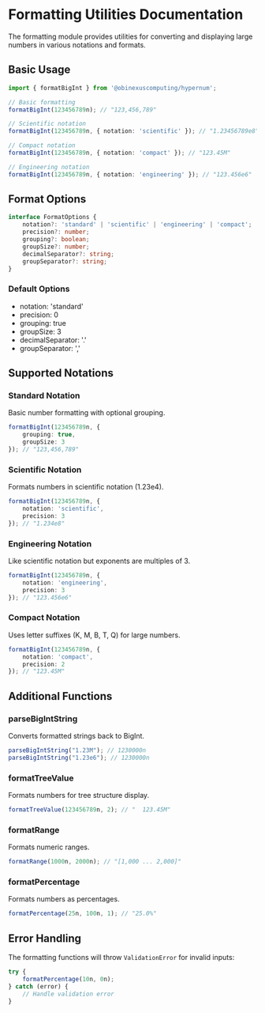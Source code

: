 # Formatting Utilities Documentation

The formatting module provides utilities for converting and displaying large numbers in various notations and formats.

## Basic Usage

```typescript
import { formatBigInt } from '@obinexuscomputing/hypernum';

// Basic formatting
formatBigInt(123456789n); // "123,456,789"

// Scientific notation
formatBigInt(123456789n, { notation: 'scientific' }); // "1.23456789e8" 

// Compact notation
formatBigInt(123456789n, { notation: 'compact' }); // "123.45M"

// Engineering notation
formatBigInt(123456789n, { notation: 'engineering' }); // "123.456e6"
```

## Format Options

```typescript
interface FormatOptions {
    notation?: 'standard' | 'scientific' | 'engineering' | 'compact';
    precision?: number;
    grouping?: boolean; 
    groupSize?: number;
    decimalSeparator?: string;
    groupSeparator?: string;
}
```

### Default Options
- notation: 'standard'
- precision: 0
- grouping: true
- groupSize: 3
- decimalSeparator: '.'
- groupSeparator: ','

## Supported Notations

### Standard Notation
Basic number formatting with optional grouping.
```typescript
formatBigInt(123456789n, { 
    grouping: true,
    groupSize: 3
}); // "123,456,789"
```

### Scientific Notation 
Formats numbers in scientific notation (1.23e4).
```typescript
formatBigInt(123456789n, {
    notation: 'scientific',
    precision: 3
}); // "1.234e8"
```

### Engineering Notation
Like scientific notation but exponents are multiples of 3.
```typescript
formatBigInt(123456789n, {
    notation: 'engineering',
    precision: 3
}); // "123.456e6" 
```

### Compact Notation
Uses letter suffixes (K, M, B, T, Q) for large numbers.
```typescript
formatBigInt(123456789n, {
    notation: 'compact',
    precision: 2
}); // "123.45M"
```

## Additional Functions

### parseBigIntString
Converts formatted strings back to BigInt.
```typescript
parseBigIntString("1.23M"); // 1230000n
parseBigIntString("1.23e6"); // 1230000n
```

### formatTreeValue
Formats numbers for tree structure display.
```typescript
formatTreeValue(123456789n, 2); // "  123.45M"
```

### formatRange
Formats numeric ranges.
```typescript
formatRange(1000n, 2000n); // "[1,000 ... 2,000]"
```

### formatPercentage
Formats numbers as percentages.
```typescript
formatPercentage(25n, 100n, 1); // "25.0%"
```

## Error Handling

The formatting functions will throw `ValidationError` for invalid inputs:
```typescript
try {
    formatPercentage(10n, 0n);
} catch (error) {
    // Handle validation error
}
```